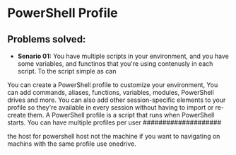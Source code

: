 # PowerShell Profile


## Problems solved:
  - **Senario 01:** You have multiple scripts in your environment, and you have some variables, and functinos that you're using contenusly in each script. To the script simple as can


You can create a PowerShell profile to customize your environment, You can add commands, aliases, functions, variables, modules, PowerShell drives and more. You can also add other session-specific elements to your profile so they're available in every session without having to import or re-create them. A PowerShell profile is a script that runs when PowerShell starts. You can have multiple profiles per user ####################

the host for powershell host not the machine if you want to navigating on machins with the same profile use onedrive.